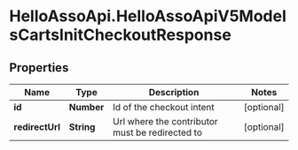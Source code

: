 # HelloAssoApi.HelloAssoApiV5ModelsCartsInitCheckoutResponse

## Properties

Name | Type | Description | Notes
------------ | ------------- | ------------- | -------------
**id** | **Number** | Id of the checkout intent | [optional] 
**redirectUrl** | **String** | Url where the contributor must be redirected to | [optional] 



